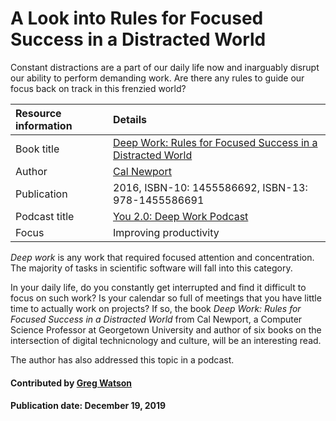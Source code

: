 # A Look into Rules for Focused Success in a Distracted World

<!-- deck start -->
Constant distractions are a part of our daily life now and inarguably disrupt our ability to perform demanding work. Are there any rules to guide our focus back on track in this frenzied world?
<!-- deck end -->


Resource information | Details 
:--- | :--- 
Book title |[Deep Work: Rules for Focused Success in a Distracted World](https://www.calnewport.com/books/deep-work/)
Author | [Cal Newport](https://www.calnewport.com/)
Publication | 2016, ISBN-10: 1455586692, ISBN-13: 978-1455586691
Podcast title | [You 2.0: Deep Work Podcast](https://www.npr.org/2019/08/26/754336716/you-2-0-deep-work) 
Focus | Improving productivity

*Deep work* is any work that required focused attention and concentration. The majority of tasks in scientific software will fall into this category. 

In your daily life, do you constantly get interrupted and find it difficult to focus on such work? Is your calendar so full of meetings that you have little time to actually work on projects?  If so, the book *Deep Work: Rules for Focused Success in a Distracted World* from Cal Newport, a Computer Science Professor at Georgetown University and author of six books on the intersection of digital technicnology and culture, will be an interesting read. 

The author has also addressed this topic in a podcast.

#### Contributed by [Greg Watson](https://github.com/jarrah42)

#### Publication date: December 19, 2019

<!---
Publish: yes
Categories: Skills 
Topics: Personal productivity and sustainability
Level: 2
Prerequisites: none
Aggregate: none
--->
